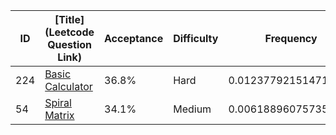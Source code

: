 |ID|[Title](Leetcode Question Link)|Acceptance|Difficulty|Frequency|
|----|-----|----|---|---|
|224|[Basic Calculator]( https://leetcode.com/problems/basic-calculator)|36.8%|Hard|0.012377921514712346|
|54|[Spiral Matrix]( https://leetcode.com/problems/spiral-matrix)|34.1%|Medium|0.006188960757356173|
